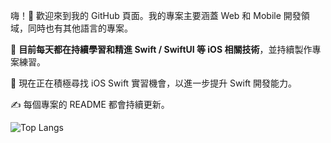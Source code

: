 嗨！👋 歡迎來到我的 GitHub 頁面。我的專案主要涵蓋 Web 和 Mobile 開發領域，同時也有其他語言的專案。  

🌟 **目前每天都在持續學習和精進 Swift / SwiftUI 等 iOS 相關技術**，並持續製作專案練習。

🚀 現在正在積極尋找 iOS Swift 實習機會，以進一步提升 Swift 開發能力。 

✍ 每個專案的 README 都會持續更新。

![Top Langs](https://github-readme-stats.vercel.app/api/top-langs/?username=yuxnzs&hide=html,css&langs_count=10&layout=compact)
